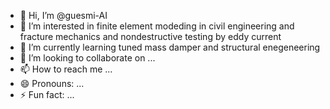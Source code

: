 - 👋 Hi, I’m @guesmi-AI
- 👀 I’m interested in finite element modeding in civil engineering and fracture mechanics and nondestructive testing by eddy current 
- 🌱 I’m currently learning tuned mass damper and structural enegeneering 
- 💞️ I’m looking to collaborate on ...
- 📫 How to reach me ...
- 😄 Pronouns: ...
- ⚡ Fun fact: ...

<!---
guesmi-AI/guesmi-AI is a ✨ special ✨ repository because its `README.md` (this file) appears on your GitHub profile.
You can click the Preview link to take a look at your changes.
--->
